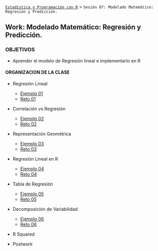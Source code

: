 
[`Estadística y Programación con R`](../Readme.md) > `Sesión 07: Modelado Matemático: Regresión y Predicción.`

## Work: Modelado Matemático: Regresión y Predicción.

### OBJETIVOS 

- Aprender el modelo de Regresión lineal e implementarlo en R

#### ORGANIZACION DE LA CLASE 

- Regresión Lineal
	- [Ejemplo 01](Ejemplo-01)
	- [Reto 01](Reto-01)
	
- Correlación vs Regresión
	- [Ejemplo 02](Ejemplo-02)
	- [Reto 02](Reto-02)
	
- Representación Geométrica
	- [Ejemplo 03](Ejemplo-03)
	- [Reto 03](Reto-03)

- Regresión Lineal en R
	- [Ejemplo 04](Ejemplo-04)
	- [Reto 04](Reto-04)
	
- Tabla de Regresión
	- [Ejemplo 05](Ejemplo-05)
	- [Reto 05](Reto-05)
	
- Decomposición de Variabilidad
	- [Ejemplo 06](Ejemplo-06)
	- [Reto 06](Reto-06)

- R Squared

- Postwork




